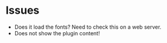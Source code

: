 # Issues

- Does it load the fonts? Need to check this on a web server.
- Does not show the plugin content!
